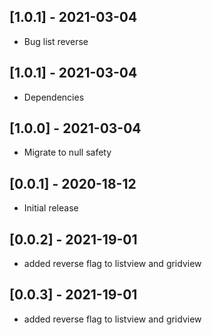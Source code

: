 ## [1.0.1] - 2021-03-04
* Bug list reverse

## [1.0.1] - 2021-03-04
* Dependencies

## [1.0.0] - 2021-03-04
* Migrate to null safety

## [0.0.1] - 2020-18-12
* Initial release

## [0.0.2] - 2021-19-01
* added reverse flag to listview and gridview

## [0.0.3] - 2021-19-01
* added reverse flag to listview and gridview
